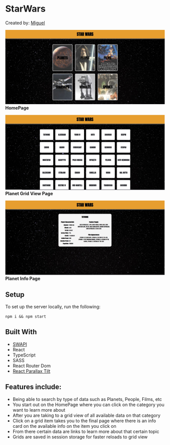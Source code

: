 # StarWars

Created by:
<a class="link-formatter" href="https://github.com/madebymiguel" target="_blank"
              >Miguel</a
            >

![home page](./src/assets/readme/homePage.JPG)
**HomePage**

![planet grid view page](./src/assets/readme/planetGridViewPage.JPG)
**Planet Grid View Page**

![planet info page](./src/assets/readme/planetInfoPage.JPG)
**Planet Info Page**

## Setup

To set up the server locally, run the following:

```shell
npm i && npm start
```

## Built With

- [SWAPI](https://swapi.dev/)
- React
- TypeScript
- SASS
- React Router Dom
- [React Parallax Tilt](https://www.npmjs.com/package/react-parallax-tilt)

## Features include:

- Being able to search by type of data such as Planets, People, Films, etc
- You start out on the HomePage where you can click on the category you want to learn more about
- After you are taking to a grid view of all available data on that category
- Click on a grid item takes you to the final page where there is an info card on the available info on the item you click on
- From there certain data are links to learn more about that certain topic
- Grids are saved in session storage for faster reloads to grid view
